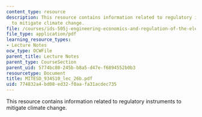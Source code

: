 ```yaml
---
content_type: resource
description: This resource contains information related to regulatory instruments
  to mitigate climate change.
file: /courses/ids-505j-engineering-economics-and-regulation-of-the-electric-power-sector-spring-2010/774832a4bd08ed32f0aafa31acdec735_MITESD_934S10_lec_26b.pdf
file_type: application/pdf
learning_resource_types:
- Lecture Notes
ocw_type: OCWFile
parent_title: Lecture Notes
parent_type: CourseSection
parent_uid: 5774bc80-245b-b8a5-d47e-f6894552b0b3
resourcetype: Document
title: MITESD_934S10_lec_26b.pdf
uid: 774832a4-bd08-ed32-f0aa-fa31acdec735
---
```

This resource contains information related to regulatory instruments to mitigate climate change.

